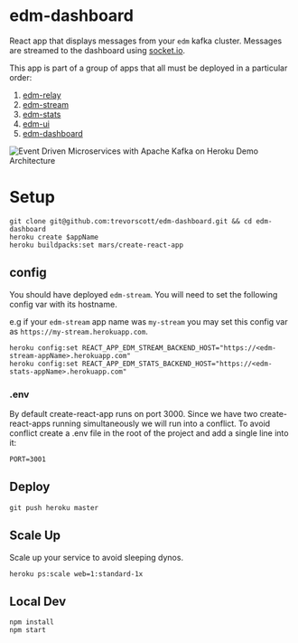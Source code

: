 # edm-dashboard

React app that displays messages from your `edm` kafka cluster. Messages are streamed to the dashboard using [socket.io](https://socket.io/).

This app is part of a group of apps that all must be deployed in a particular order:

1. [edm-relay](https://github.com/trevorscott/edm-relay)
1. [edm-stream](https://github.com/trevorscott/edm-stream)
1. [edm-stats](https://github.com/trevorscott/edm-stats)
1. [edm-ui](https://github.com/trevorscott/edm-ui)
1. [edm-dashboard](https://github.com/trevorscott/edm-dashboard)

![Event Driven Microservices with Apache Kafka on Heroku Demo Architecture](https://s3.amazonaws.com/octo-public/kafka-microservices.png "EDM")

# Setup

```
git clone git@github.com:trevorscott/edm-dashboard.git && cd edm-dashboard
heroku create $appName
heroku buildpacks:set mars/create-react-app
```

## config

You should have deployed `edm-stream`. You will need to set the following config var with its hostname.

e.g if your `edm-stream` app name was `my-stream` you may set this config var as `https://my-stream.herokuapp.com`.

```
heroku config:set REACT_APP_EDM_STREAM_BACKEND_HOST="https://<edm-stream-appName>.herokuapp.com"
heroku config:set REACT_APP_EDM_STATS_BACKEND_HOST="https://<edm-stats-appName>.herokuapp.com"
```
### .env

By default create-react-app runs on port 3000. Since we have two create-react-apps running simultaneously we will run into a conflict. To avoid conflict create a .env file in the root of the project and add a single line into it:

```
PORT=3001
```

## Deploy
```
git push heroku master
```

## Scale Up

Scale up your service to avoid sleeping dynos.

```
heroku ps:scale web=1:standard-1x
```

## Local Dev

```
npm install
npm start
```
